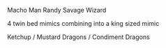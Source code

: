 Macho Man Randy Savage Wizard

4 twin bed mimics combining into a king sized mimic

Ketchup / Mustard Dragons / Condiment Dragons 